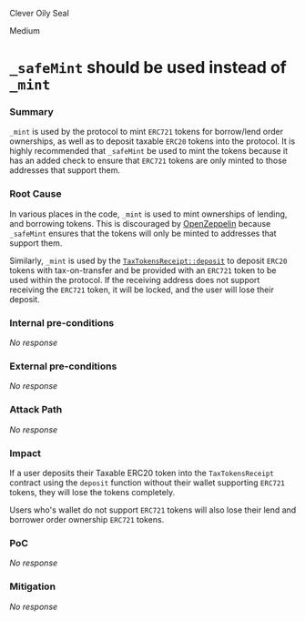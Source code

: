 Clever Oily Seal

Medium

# `_safeMint` should be used instead of `_mint`

### Summary

`_mint` is used by the protocol to mint `ERC721` tokens for borrow/lend order ownerships, as well as to deposit taxable `ERC20` tokens into the protocol. It is highly recommended that `_safeMint` be used to mint the tokens because it has an added check to ensure that `ERC721` tokens are only minted to those addresses that support them. 

### Root Cause

In various places in the code, `_mint` is used to mint ownerships of lending, and borrowing tokens. This is discouraged by [OpenZeppelin](https://github.com/OpenZeppelin/openzeppelin-contracts/blob/d11ed2fb0a0130363b1e82d5742ad7516df0e749/contracts/token/ERC721/ERC721.sol#L276) because `_safeMint` ensures that the tokens will only be minted to addresses that support them.

Similarly, `_mint` is used by the [`TaxTokensReceipt::deposit`](https://github.com/sherlock-audit/2024-11-debita-finance-v3/blob/main/Debita-V3-Contracts/contracts/Non-Fungible-Receipts/TaxTokensReceipts/TaxTokensReceipt.sol#L72) to deposit `ERC20` tokens with tax-on-transfer and be provided with an `ERC721` token to be used within the protocol. If the receiving address does not support receiving the `ERC721` token, it will be locked, and the user will lose their deposit. 

### Internal pre-conditions

_No response_

### External pre-conditions

_No response_

### Attack Path

_No response_

### Impact

If a user deposits their Taxable ERC20 token into the `TaxTokensReceipt` contract using the `deposit` function without their wallet supporting `ERC721` tokens, they will lose the tokens completely. 

Users who's wallet do not support `ERC721` tokens will also lose their lend and borrower order ownership `ERC721` tokens. 

### PoC

_No response_

### Mitigation

_No response_